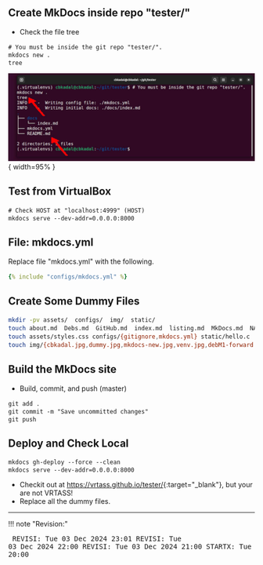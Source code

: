 ## Create MkDocs inside repo "tester/"

* Check the file tree

```
# You must be inside the git repo "tester/".
mkdocs new .
tree

```

![mkdocs new](img/mkdocs-new.jpg){ width=95% }

## Test from VirtualBox

```
# Check HOST at "localhost:4999" (HOST)
mkdocs serve --dev-addr=0.0.0.0:8000

```

## File: mkdocs.yml 

Replace file "mkdocs.yml" with the following.

```yaml
{% include "configs/mkdocs.yml" %}

```

## Create Some Dummy Files

```bash
mkdir -pv assets/  configs/  img/  static/
touch about.md  Debs.md  GitHub.md  index.md  listing.md  MkDocs.md  NAT_settings.md  Python.md
touch assets/styles.css configs/{gitignore,mkdocs.yml} static/hello.c
touch img/{cbkadal.jpg,dummy.jpg,mkdocs-new.jpg,venv.jpg,debM1-forward.jpg,favicon.ico,VBOX-NAT.jpg,vrtass.jpg}

```
 
## Build the MkDocs site
* Build, commit, and push (master)

```
git add .
git commit -m "Save uncommitted changes"
git push

```

## Deploy and Check Local

```
mkdocs gh-deploy --force --clean
mkdocs serve --dev-addr=0.0.0.0:8000

```

* Checkit out at <https://vrtass.github.io/tester/>{:target="_blank"}, but your are not VRTASS!
* Replace all the dummy files.

<hr>

!!! note "Revision:"
    <pre>
    REVISI: Tue 03 Dec 2024 23:01
    REVISI: Tue 03 Dec 2024 22:00
    REVISI: Tue 03 Dec 2024 21:00
    STARTX: Tue 03 Dec 2024 20:00
    </pre>

